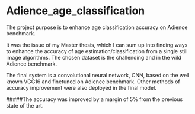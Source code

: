 # Adience_age_classification
The project purpose is to enhance age classification accuracy on Adience benchmark.

It was the issue of my Master thesis, which I can sum up into finding ways to enhance the accuracy of age estimation/classification from a single still image algorithms. The chosen dataset is the challending and in the wild Adience benchmark.

The final system is a convolutional neural network, CNN, based on the well known VGG16 and finetuned on Adience benchmark. Other methods of accuracy improvement were also deployed in the final model.

#####The accuracy was improved by a margin of 5% from the previous state of the art.

